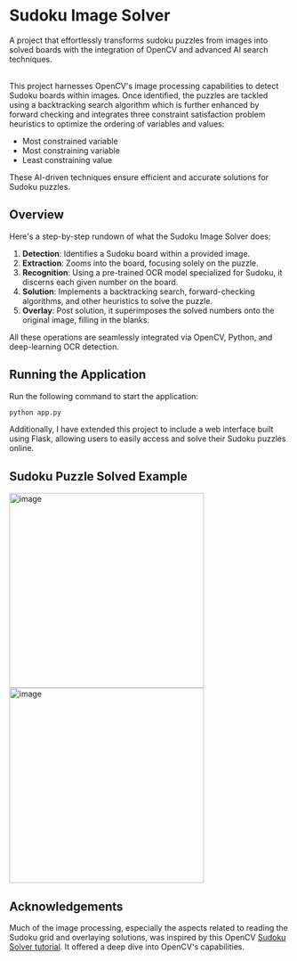 # Sudoku Image Solver
A project that effortlessly transforms sudoku puzzles from images into solved boards with the integration of OpenCV and advanced AI search techniques.

<br>
This project harnesses OpenCV's image processing capabilities to detect Sudoku boards within images. Once identified, the puzzles are tackled using a backtracking search algorithm which is further enhanced by forward checking and integrates three constraint satisfaction problem heuristics to optimize the ordering of variables and values:

- Most constrained variable
- Most constraining variable
- Least constraining value
  
These AI-driven techniques ensure efficient and accurate solutions for Sudoku puzzles.

## Overview
Here's a step-by-step rundown of what the Sudoku Image Solver does:

1. **Detection**: Identifies a Sudoku board within a provided image.
2. **Extraction**: Zooms into the board, focusing solely on the puzzle.
3. **Recognition**: Using a pre-trained OCR model specialized for Sudoku, it discerns each given number on the board.
4. **Solution**: Implements a backtracking search, forward-checking algorithms, and other heuristics to solve the puzzle.
5. **Overlay**: Post solution, it superimposes the solved numbers onto the original image, filling in the blanks.

All these operations are seamlessly integrated via OpenCV, Python, and deep-learning OCR detection.

## Running the Application

Run the following command to start the application:

```bash
python app.py
```

Additionally, I have extended this project to include a web interface built using Flask, allowing users to easily access and solve their Sudoku puzzles online.

## Sudoku Puzzle Solved Example
<img width="350" alt="image" src="https://github.com/ashmitamittal/sudoku-image-solver/assets/83453304/9250db88-5632-4936-b27f-e1607918c910">
<img width="350" alt="image" src="https://github.com/ashmitamittal/sudoku-image-solver/assets/83453304/72881be3-7e57-43ea-a7aa-e7ae43337123">


## Acknowledgements
Much of the image processing, especially the aspects related to reading the Sudoku grid and overlaying solutions, was inspired by this OpenCV [Sudoku Solver tutorial](https://data-flair.training/blogs/opencv-sudoku-solver/). It offered a deep dive into OpenCV's capabilities.
